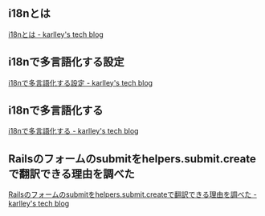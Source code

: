 ## i18nとは

[i18nとは \- karlley's tech blog](https://karlley.hatenablog.jp/entry/2022/07/04/000000)

## i18nで多言語化する設定

[i18nで多言語化する設定 \- karlley's tech blog](https://karlley.hatenablog.jp/entry/2022/07/14/125820)

## i18nで多言語化する

[i18nで多言語化する \- karlley's tech blog](https://karlley.hatenablog.jp/entry/2022/07/22/042803)

## Railsのフォームのsubmitをhelpers.submit.createで翻訳できる理由を調べた

[Railsのフォームのsubmitをhelpers\.submit\.createで翻訳できる理由を調べた \- karlley's tech blog](https://karlley.hatenablog.jp/entry/2022/07/21/082900)
